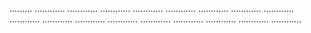 .........
............
............
............
............
............
............
............
............
............
............
............
............
............
............
............
............
............


